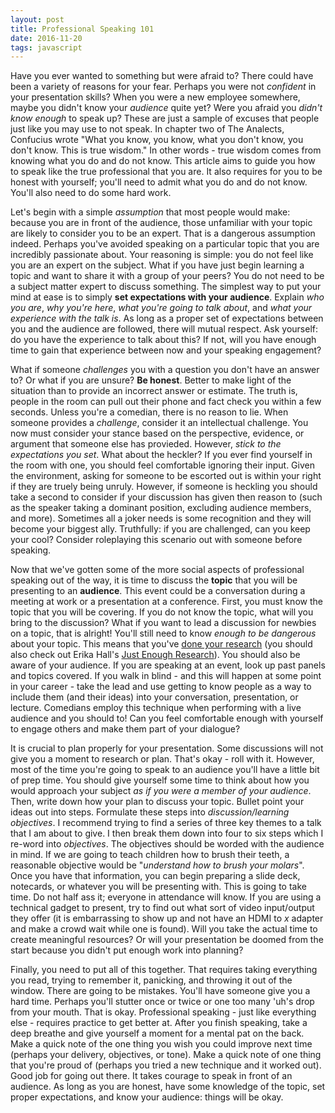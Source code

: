 ```yaml
---
layout: post
title: Professional Speaking 101
date: 2016-11-20
tags: javascript
---
```


Have you ever wanted to something but were afraid to? There could have been a variety of reasons for your fear. Perhaps you were not _confident_ in your presentation skills? When you were a new employee somewhere, maybe you didn't know your _audience_ quite yet? Were you afraid you _didn't know enough_ to speak up? These are just a sample of excuses that people just like you may use to not speak. In chapter two of The Analects, Confucius wrote "What you know, you know, what you don't know, you don't know. This is true wisdom." In other words - true wisdom comes from knowing what you do and do not know. This article aims to guide you how to speak like the true professional that you are. It also requires for you to be honest with yourself; you'll need to admit what you do and do not know. You'll also need to do some hard work.

Let's begin with a simple *assumption* that most people would make: because you are in front of the audience, those unfamiliar with your topic are likely to consider you to be an expert. That is a dangerous assumption indeed. Perhaps you've avoided speaking on a particular topic that you are incredibly passionate about. Your reasoning is simple: you do not feel like you are an expert on the subject. What if you have just begin learning a topic and want to share it with a group of your peers? You do not need to be a subject matter expert to discuss something. The simplest way to put your mind at ease is to simply **set expectations with your audience**. Explain _who you are_, _why you're here_, _what you're going to talk about_, and _what your experience with the talk is_. As long as a proper set of expectations between you and the audience are followed, there will mutual respect. Ask yourself: do you have the experience to talk about this? If not, will you have enough time to gain that experience between now and your speaking engagement?

What if someone *challenges* you with a question you don't have an answer to? Or what if you are unsure? **Be honest**. Better to make light of the situation than to provide an incorrect answer or estimate. The truth is, people in the room can pull out their phone and fact check you within a few seconds. Unless you're a comedian, there is no reason to lie. When someone provides a _challenge_, consider it an intellectual challenge. You now must consider your stance based on the perspective, evidence, or argument that someone else has provieded. However, _stick to the expectations you set_. What about the heckler? If you ever find yourself in the room with one, you should feel comfortable ignoring their input. Given the environment, asking for someone to be escorted out is within your right if they are truely being unruly. However, if someone is heckling you should take a second to consider if your discussion has given then reason to (such as the speaker taking a dominant position, excluding audience members, and more). Sometimes all a joker needs is some recognition and they will become your biggest ally. Truthfully: if you are challenged, can you keep your cool? Consider roleplaying this scenario out with someone before speaking. 

Now that we've gotten some of the more social aspects of professional speaking out of the way, it is time to discuss the **topic** that you will be presenting to an **audience**. This event could be a conversation during a meeting at work or a presentation at a conference. First, you must know the topic that you will be covering. If you do not know the topic, what will you bring to the discussion? What if you want to lead a discussion for newbies on a topic, that is alright! You'll still need to know _enough to be dangerous_ about your topic. This means that you've [done your research](https://medium.com/research-things/just-enough-research-b253a32e8d28#.jldjay3ce) (you should also check out Erika Hall's [Just Enough Research](https://abookapart.com/products/just-enough-research)). You should also be aware of your audience. If you are speaking at an event, look up past panels and topics covered. If you walk in blind - and this will happen at some point in your career - take the lead and use getting to know people as a way to include them (and their ideas) into your conversation, presentation, or lecture. Comedians employ this technique when performing with a live audience and you should to! Can you feel comfortable enough with yourself to engage others and make them part of your dialogue?

It is crucial to plan properly for your presentation. Some discussions will not give you a moment to research or plan. That's okay - roll with it. However, most of the time you're going to speak to an audience you'll have a little bit of prep time. You should give yourself some time to think about how you would approach your subject _as if you were a member of your audience_. Then, write down how your plan to discuss your topic. Bullet point your ideas out into steps. Formulate these steps into _discussion/learning objectives_. I recommend trying to find a series of three key themes to a talk that I am about to give. I then break them down into four to six steps which I re-word into _objectives_. The objectives should be worded with the audience in mind. If we are going to teach children how to brush their teeth, a reasonable objective would be "_understand how to brush your molars_". Once you have that information, you can begin preparing a slide deck, notecards, or whatever you will be presenting with. This is going to take time. Do not half ass it; everyone in attendance will know. If you are using a technical gadget to present, try to find out what sort of video input/output they offer (it is embarrassing to show up and not have an HDMI to _x_ adapter and make a crowd wait while one is found). Will you take the actual time to create meaningful resources? Or will your presentation be doomed from the start because you didn't put enough work into planning?

Finally, you need to put all of this together. That requires taking everything you read, trying to remember it, panicking, and throwing it out of the window. There are going to be mistakes. You'll have someone give you a hard time. Perhaps you'll stutter once or twice or one too many 'uh's drop from your mouth. That is okay. Professional speaking - just like everything else - requires practice to get better at. After you finish speaking, take a deep breathe and give yourself a moment for a mental pat on the back. Make a quick note of the one thing you wish you could improve next time (perhaps your delivery, objectives, or tone). Make a quick note of one thing that you're proud of (perhaps you tried a new technique and it worked out). Good job for going out there. It takes courage to speak in front of an audience. As long as you are honest, have some knowledge of the topic, set proper expectations, and know your audience: things will be okay.

